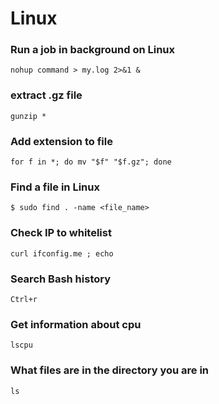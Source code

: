# Linux
### Run a job in background on Linux

`nohup command > my.log 2>&1 &`

### extract .gz file

`gunzip *`

### Add extension to file
`for f in *; do mv "$f" "$f.gz"; done`

### Find a file in Linux
`$ sudo find . -name <file_name>`

### Check IP to whitelist
`curl ifconfig.me ; echo`

### Search Bash history
`Ctrl+r`

### Get information about cpu
`lscpu`

### What files are in the directory you are in
`ls`

